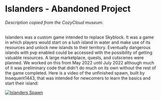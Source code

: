 # Islanders - Abandoned Project
###### Description copied from the CozyCloud museum.

Islanders was a custom game intended to replace Skyblock. It was a game in which players would start on a lush island in water and make use of its resources and unlock new islands to their territory. Eventually dangerous islands with pvp enabled could be accessed with the possibility of getting valuable resources. A large marketplace, quests, and cutscenes were planned. We worked on this from May 2022 until July 2022 although much of it was preliminary code that didn't do much on its own without the rest of the game completed. Here is a video of the unfinished spawn, built by Insequent1443, that was intended for newcomers to learn the basics and start their island:

[![Islanders Spawn](https://i.imgur.com/8CGiShKm.jpg)](https://youtu.be/tW3z06fSUj8)
